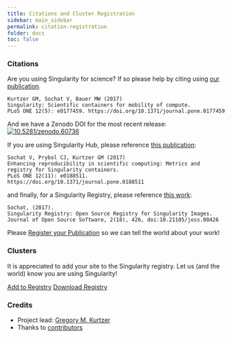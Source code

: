 ```yaml
---
title: Citations and Cluster Registration
sidebar: main_sidebar
permalink: citation-registration
folder: docs
toc: false
---
```


### Citations

Are you using Singularity for science? If so please help by citing using <a href="http://journals.plos.org/plosone/article?id=10.1371/journal.pone.0177459" target="_blank">our publication</a>.

```
Kurtzer GM, Sochat V, Bauer MW (2017)
Singularity: Scientific containers for mobility of compute.
PLoS ONE 12(5): e0177459. https://doi.org/10.1371/journal.pone.0177459
```

And we have a Zenodo DOI for the most recent release: <a target="_blank" href="http://dx.doi.org/10.5281/zenodo.60736"><img src="https://zenodo.org/badge/doi/10.5281/zenodo.60736.svg" alt="10.5281/zenodo.60736"></a><br>

If you are using Singularity Hub, please reference <a href="http://journals.plos.org/plosone/article?id=10.1371/journal.pone.0188511" target="_blank">this publication</a>:

```
Sochat V, Prybol CJ, Kurtzer GM (2017)
Enhancing reproducibility in scientific computing: Metrics and registry for Singularity containers.
PLoS ONE 12(11): e0188511. https://doi.org/10.1371/journal.pone.0188511
```

and finally, for a Singularity Registry, please reference <a href="http://joss.theoj.org/papers/050362b7e7691d2a5d0ebed8251bc01e" target="_blank">this work</a>:

```
Sochat, (2017).
Singularity Registry: Open Source Registry for Singularity Images.
Journal of Open Source Software, 2(18), 426, doi:10.21105/joss.00426
```

Please <a href="https://goo.gl/forms/tGBKnKwplNyRZRSm2" target="_blank">Register your Publication</a> so we can tell the world about your work!


### Clusters

It is appreciated to add your site to the Singularity registry. Let us (and the world) know you are using Singularity!


<a target="_blank" class="btn btn-primary navbar-btn cursorNorm" role="button" href="https://docs.google.com/forms/d/1-ZPL1inx4rb1wVTSVViA_W5Bn7P_eu_wUWUIcoFtPCw/prefill">Add to Registry</a> <a target="_blank" href="https://docs.google.com/spreadsheets/d/e/2PACX-1vTKiQxi2asXGHbH1wqBavDkz8g6V2iNlvfDd0MBFg_0cC0SvWGdk1xvkT0TOKR6jg2aXvBC6oaevZ-S/pub?gid=143720890&single=true&output=pdf" class="no-after btn btn-primary navbar-btn cursorNorm" role="button">Download Registry  <i class="fa fa-file-pdf-o"></i></a>


### Credits

* Project lead: <a href="https://gmkurtzer.github.io/" target="_blank">Gregory M. Kurtzer</a>
* Thanks to <a href="{{ site.repo }}/blob/master/AUTHORS" target="_blank">contributors</a>
